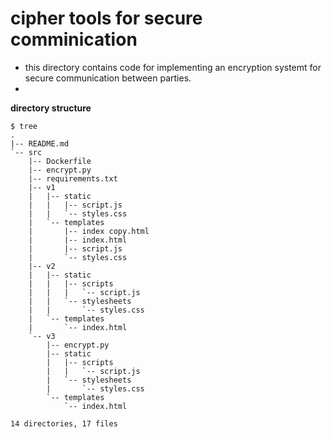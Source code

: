 # cipher tools for secure comminication
- this directory contains code for implementing an encryption systemt for secure communication between parties.
- 



**directory structure**
```plaintext
$ tree
.
|-- README.md
`-- src
    |-- Dockerfile
    |-- encrypt.py
    |-- requirements.txt
    |-- v1
    |   |-- static
    |   |   |-- script.js
    |   |   `-- styles.css
    |   `-- templates
    |       |-- index copy.html
    |       |-- index.html
    |       |-- script.js
    |       `-- styles.css
    |-- v2
    |   |-- static
    |   |   |-- scripts
    |   |   |   `-- script.js
    |   |   `-- stylesheets
    |   |       `-- styles.css
    |   `-- templates
    |       `-- index.html
    `-- v3
        |-- encrypt.py
        |-- static
        |   |-- scripts
        |   |   `-- script.js
        |   `-- stylesheets
        |       `-- styles.css
        `-- templates
            `-- index.html

14 directories, 17 files
```